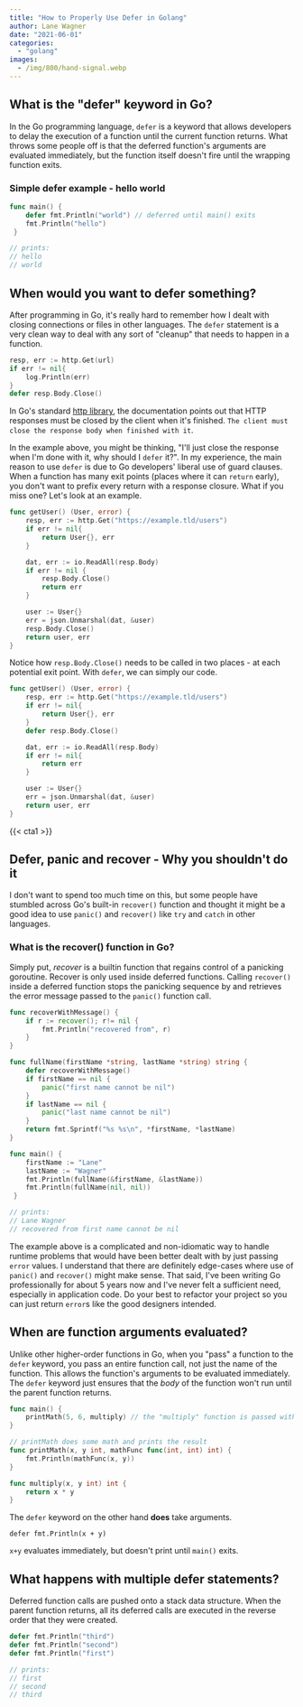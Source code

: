 ```yaml
---
title: "How to Properly Use Defer in Golang"
author: Lane Wagner
date: "2021-06-01"
categories: 
  - "golang"
images:
  - /img/800/hand-signal.webp
---
```


## What is the "defer" keyword in Go?

In the Go programming language, `defer` is a keyword that allows developers to delay the execution of a function until the current function returns. What throws some people off is that the deferred function's arguments are evaluated immediately, but the function itself doesn't fire until the wrapping function exits.

### Simple defer example - hello world

```go
func main() {
    defer fmt.Println("world") // deferred until main() exits
    fmt.Println("hello")
 }

// prints:
// hello
// world
```

## When would you want to defer something?

After programming in Go, it's really hard to remember how I dealt with closing connections or files in other languages. The `defer` statement is a very clean way to deal with any sort of "cleanup" that needs to happen in a function.

```go
resp, err := http.Get(url)
if err != nil{
    log.Println(err)
}
defer resp.Body.Close()
```

In Go's standard [http library](https://golang.org/pkg/net/http/), the documentation points out that HTTP responses must be closed by the client when it's finished. `The client must close the response body when finished with it`.

In the example above, you might be thinking, "I'll just close the response when I'm done with it, why should I `defer` it?". In my experience, the main reason to use `defer` is due to Go developers' liberal use of guard clauses. When a function has many exit points (places where it can `return` early), you don't want to prefix every return with a response closure. What if you miss one? Let's look at an example.

```go
func getUser() (User, error) {
    resp, err := http.Get("https://example.tld/users")
    if err != nil{
        return User{}, err
    }

    dat, err := io.ReadAll(resp.Body)
    if err != nil {
        resp.Body.Close()
        return err
    }

    user := User{}
    err = json.Unmarshal(dat, &user)
    resp.Body.Close()
    return user, err
}
```

Notice how `resp.Body.Close()` needs to be called in two places - at each potential exit point. With `defer`, we can simply our code.

```go
func getUser() (User, error) {
    resp, err := http.Get("https://example.tld/users")
    if err != nil{
        return User{}, err
    }
    defer resp.Body.Close()

    dat, err := io.ReadAll(resp.Body)
    if err != nil{
        return err
    }

    user := User{}
    err = json.Unmarshal(dat, &user)
    return user, err
}
```

{{< cta1 >}}

## Defer, panic and recover - Why you shouldn't do it

I don't want to spend too much time on this, but some people have stumbled across Go's built-in `recover()` function and thought it might be a good idea to use `panic()` and `recover()` like `try` and `catch` in other languages.

### What is the recover() function in Go?

Simply put, _recover_ is a builtin function that regains control of a panicking goroutine. Recover is only used inside deferred functions. Calling `recover()` inside a deferred function stops the panicking sequence by and retrieves the error message passed to the `panic()` function call.

```go
func recoverWithMessage() {  
    if r := recover(); r!= nil {
        fmt.Println("recovered from", r)
    }
}

func fullName(firstName *string, lastName *string) string {  
    defer recoverWithMessage()
    if firstName == nil {
        panic("first name cannot be nil")
    }
    if lastName == nil {
        panic("last name cannot be nil")
    }
    return fmt.Sprintf("%s %s\n", *firstName, *lastName)
}

func main() {
    firstName := "Lane"
    lastName := "Wagner"
    fmt.Println(fullName(&firstName, &lastName))
    fmt.Println(fullName(nil, nil))
 }

// prints:
// Lane Wagner
// recovered from first name cannot be nil
```

The example above is a complicated and non-idiomatic way to handle runtime problems that would have been better dealt with by just passing `error` values. I understand that there are definitely edge-cases where use of `panic()` and `recover()` might make sense. That said, I've been writing Go professionally for about 5 years now and I've never felt a sufficient need, especially in application code. Do your best to refactor your project so you can just return `error`s like the good designers intended.

## When are function arguments evaluated?

Unlike other higher-order functions in Go, when you "pass" a function to the `defer` keyword, you pass an entire function call, not just the name of the function. This allows the function's arguments to be evaluated immediately. The `defer` keyword just ensures that the _body_ of the function won't run until the parent function returns.

```go
func main() {
    printMath(5, 6, multiply) // the "multiply" function is passed without arguments
}

// printMath does some math and prints the result
func printMath(x, y int, mathFunc func(int, int) int) {
    fmt.Println(mathFunc(x, y))
}

func multiply(x, y int) int {
    return x * y
}
```

The `defer` keyword on the other hand **does** take arguments.

```
defer fmt.Println(x + y)
```

`x+y` evaluates immediately, but doesn't print until `main()` exits.

## What happens with multiple defer statements?

Deferred function calls are pushed onto a stack data structure. When the parent function returns, all its deferred calls are executed in the reverse order that they were created.

```go
defer fmt.Println("third")
defer fmt.Println("second")
defer fmt.Println("first")

// prints:
// first
// second
// third
```
